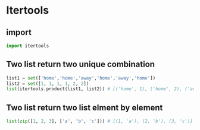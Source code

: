 # Itertools
## import
```py
import itertools
```
## Two list return two unique combination
```py
list1 = set(['home','home','away','home','away','home'])
list2 = set([1, 1, 1, 1, 2, 2])
list(itertools.product(list1, list2)) # [('home', 1), ('home', 2), ('away', 1), ('away', 2)]
```
## Two list return two list elment by element
```py
list(zip([1, 2, 3], ['a', 'b', 'c'])) # [(1, 'a'), (2, 'b'), (3, 'c')]
```
